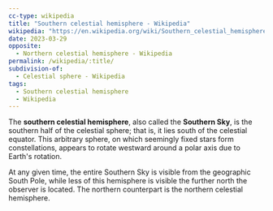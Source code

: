 ```yaml
---
cc-type: wikipedia
title: "Southern celestial hemisphere - Wikipedia"
wikipedia: "https://en.wikipedia.org/wiki/Southern_celestial_hemisphere"
date: 2023-03-29
opposite:
  - Northern celestial hemisphere - Wikipedia
permalink: /wikipedia/:title/
subdivision-of:
  - Celestial sphere - Wikipedia
tags:
  - Southern celestial hemisphere
  - Wikipedia
---
```

The **southern celestial hemisphere**, also called the **Southern Sky**, is the southern half of the celestial sphere; that is, it lies south of the celestial equator. This arbitrary sphere, on which seemingly fixed stars form constellations, appears to rotate westward around a polar axis due to Earth's rotation.

At any given time, the entire Southern Sky is visible from the geographic South Pole, while less of this hemisphere is visible the further north the observer is located. The northern counterpart is the northern celestial hemisphere.